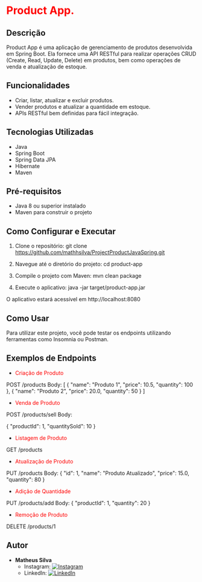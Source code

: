 # <span style="color:red">Product App.</span>

## Descrição

Product App é uma aplicação de gerenciamento de produtos desenvolvida em Spring Boot. Ela fornece uma API RESTful para realizar operações CRUD (Create, Read, Update, Delete) em produtos, bem como operações de venda e atualização de estoque.

## Funcionalidades

- Criar, listar, atualizar e excluir produtos.
- Vender produtos e atualizar a quantidade em estoque.
- APIs RESTful bem definidas para fácil integração.

## Tecnologias Utilizadas

- Java
- Spring Boot
- Spring Data JPA
- Hibernate
- Maven

## Pré-requisitos

- Java 8 ou superior instalado
- Maven para construir o projeto

## Como Configurar e Executar

1. Clone o repositório:
   git clone https://github.com/mathhsilva/ProjectProductJavaSpring.git

2. Navegue até o diretório do projeto:
   cd product-app
     
3. Compile o projeto com Maven:
   mvn clean package
   
4. Execute o aplicativo:
   java -jar target/product-app.jar

O aplicativo estará acessível em http://localhost:8080

## Como Usar
Para utilizar este projeto, você pode testar os endpoints utilizando ferramentas como Insomnia ou Postman.

## Exemplos de Endpoints
- <span style="color:red">Criação de Produto</span>

POST /products
Body:
[
    {
        "name": "Produto 1",
        "price": 10.5,
        "quantity": 100
    },
    {
        "name": "Produto 2",
        "price": 20.0,
        "quantity": 50
    }
]

- <span style="color:red">Venda de Produto</span>

POST /products/sell
Body:

{
    "productId": 1,
    "quantitySold": 10
}
- <span style="color:red">Listagem de Produto</span>

GET /products

- <span style="color:red">Atualização de Produto</span>

PUT /products
Body:
{
    "id": 1,
    "name": "Produto Atualizado",
    "price": 15.0,
    "quantity": 80
}

- <span style="color:red">Adição de Quantidade</span>

PUT /products/add
Body:
{
    "productId": 1,
    "quantity": 20
}

- <span style="color:red">Remoção de Produto</span>

DELETE /products/1


## Autor

- **Matheus Silva**
  - Instagram: [![Instagram](https://img.shields.io/badge/Instagram-%40mathhsilva-orange)](https://www.instagram.com/mathhsilva)
  - LinkedIn: [![LinkedIn](https://img.shields.io/badge/LinkedIn-Matheus%20C.%20Silva-blue)](https://www.linkedin.com/in/matheus-csilva/)
